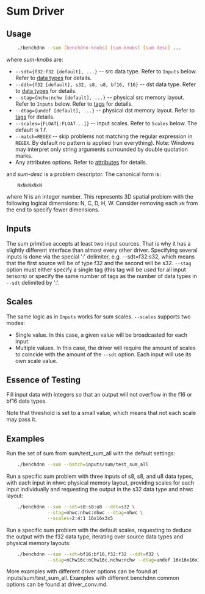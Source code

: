 # Sum Driver

## Usage
``` sh
    ./benchdnn --sum [benchdnn-knobs] [sum-knobs] [sum-desc] ...
```

where *sum-knobs* are:

 - `--sdt={f32:f32 [default], ...}` -- src data type. Refer to ``Inputs`` below.
            Refer to [data types](knobs_dt.md) for details.
 - `--ddt={f32 [default], s32, s8, u8, bf16, f16}` -- dst data type.
            Refer to [data types](knobs_dt.md) for details.
 - `--stag={nchw:nchw [default], ...}` -- physical src memory layout.
            Refer to ``Inputs`` below.
            Refer to [tags](knobs_tag.md) for details.
 - `--dtag={undef [default], ...}` -- physical dst memory layout.
            Refer to [tags](knobs_tag.md) for details.
 - `--scales={FLOAT[:FLOAT...]}` -- input scales. Refer to ``Scales`` below.
            The default is 1.f.
 - `--match=REGEX` -- skip problems not matching the regular expression in
            `REGEX`. By default no pattern is applied (run everything).
            Note: Windows may interpret only string arguments surrounded by
            double quotation marks.
 - Any attributes options. Refer to [attributes](knobs_attr.md) for details.

and *sum-desc* is a problem descriptor. The canonical form is:
```
    NxNxNxNxN
```
where N is an integer number. This represents 3D spatial problem with the
following logical dimensions: N, C, D, H, W. Consider removing each `xN` from
the end to specify fewer dimensions.


## Inputs
The sum primitive accepts at least two input sources. That is why it has a
slightly different interface than almost every other driver. Specifying several
inputs is done via the special ':' delimiter, e.g. --sdt=f32:s32, which means
that the first source will be of type f32 and the second will be s32. `--stag`
option must either specify a single tag (this tag will be used for all input
tensors) or specify the same number of tags as the number of data types in
`--sdt` delimited by ':'.


## Scales
The same logic as in ``Inputs`` works for sum scales. `--scales` supports two
modes:
- Single value. In this case, a given value will be broadcasted for each input.
- Multiple values. In this case, the driver will require the amount of scales to
  coincide with the amount of the `--sdt` option. Each input will use its own
  scale value.


## Essence of Testing
Fill input data with integers so that an output will not overflow in the f16 or
bf16 data types.

Note that threshold is set to a small value, which means that not each scale may
pass it.


## Examples

Run the set of sum from sum/test_sum_all with the default settings:
``` sh
    ./benchdnn --sum --batch=inputs/sum/test_sum_all
```

Run a specific sum problem with three inputs of s8, s8, and u8 data types, with
each input in nhwc physical memory layout, providing scales for each input
individually and requesting the output in the s32 data type and nhwc layout:
``` sh
    ./benchdnn --sum --sdt=s8:s8:u8 --ddt=s32 \
               --stag=nhwc:nhwc:nhwc --dtag=nhwc \
               --scales=2:4:1 16x16x3x5
```

Run a specific sum problem with the default scales, requesting to deduce the
output with the f32 data type, iterating over source data types and physical
memory layouts:
``` sh
    ./benchdnn --sum --sdt=bf16:bf16,f32:f32 --ddt=f32 \
               --stag=nChw16c:nChw16c,nchw:nchw --dtag=undef 16x16x16x16
```

More examples with different driver options can be found at
inputs/sum/test_sum_all. Examples with different benchdnn common options can be
found at driver_conv.md.
